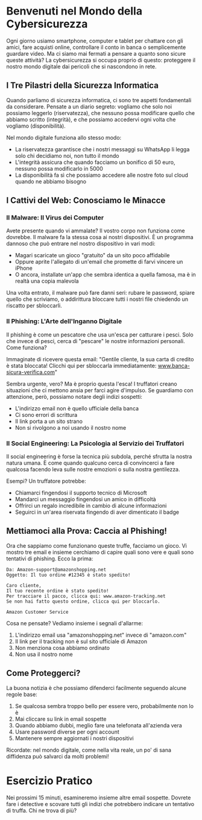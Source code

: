 # Benvenuti nel Mondo della Cybersicurezza

Ogni giorno usiamo smartphone, computer e tablet per chattare con gli amici, fare acquisti online, controllare il conto in banca o semplicemente guardare video. Ma ci siamo mai fermati a pensare a quanto sono sicure queste attività? La cybersicurezza si occupa proprio di questo: proteggere il nostro mondo digitale dai pericoli che si nascondono in rete.

## I Tre Pilastri della Sicurezza Informatica

Quando parliamo di sicurezza informatica, ci sono tre aspetti fondamentali da considerare. Pensate a un diario segreto: vogliamo che solo noi possiamo leggerlo (riservatezza), che nessuno possa modificare quello che abbiamo scritto (integrità), e che possiamo accedervi ogni volta che vogliamo (disponibilità).

Nel mondo digitale funziona allo stesso modo:
- La riservatezza garantisce che i nostri messaggi su WhatsApp li legga solo chi decidiamo noi, non tutto il mondo
- L'integrità assicura che quando facciamo un bonifico di 50 euro, nessuno possa modificarlo in 5000
- La disponibilità fa sì che possiamo accedere alle nostre foto sul cloud quando ne abbiamo bisogno

## I Cattivi del Web: Conosciamo le Minacce

### Il Malware: Il Virus dei Computer
Avete presente quando vi ammalate? Il vostro corpo non funziona come dovrebbe. Il malware fa la stessa cosa ai nostri dispositivi. È un programma dannoso che può entrare nel nostro dispositivo in vari modi:
- Magari scaricate un gioco "gratuito" da un sito poco affidabile
- Oppure aprite l'allegato di un'email che promette di farvi vincere un iPhone
- O ancora, installate un'app che sembra identica a quella famosa, ma è in realtà una copia malevola

Una volta entrato, il malware può fare danni seri: rubare le password, spiare quello che scriviamo, o addirittura bloccare tutti i nostri file chiedendo un riscatto per sbloccarli.

### Il Phishing: L'Arte dell'Inganno Digitale
Il phishing è come un pescatore che usa un'esca per catturare i pesci. Solo che invece di pesci, cerca di "pescare" le nostre informazioni personali. Come funziona? 

Immaginate di ricevere questa email:
"Gentile cliente, la sua carta di credito è stata bloccata! Clicchi qui per sbloccarla immediatamente: www.banca-sicura-verifica.com"

Sembra urgente, vero? Ma è proprio questa l'esca! I truffatori creano situazioni che ci mettono ansia per farci agire d'impulso. Se guardiamo con attenzione, però, possiamo notare degli indizi sospetti:
- L'indirizzo email non è quello ufficiale della banca
- Ci sono errori di scrittura
- Il link porta a un sito strano
- Non si rivolgono a noi usando il nostro nome

### Il Social Engineering: La Psicologia al Servizio dei Truffatori
Il social engineering è forse la tecnica più subdola, perché sfrutta la nostra natura umana. È come quando qualcuno cerca di convincerci a fare qualcosa facendo leva sulle nostre emozioni o sulla nostra gentilezza.

Esempi? Un truffatore potrebbe:
- Chiamarci fingendosi il supporto tecnico di Microsoft
- Mandarci un messaggio fingendosi un amico in difficoltà
- Offrirci un regalo incredibile in cambio di alcune informazioni
- Seguirci in un'area riservata fingendo di aver dimenticato il badge

## Mettiamoci alla Prova: Caccia al Phishing!

Ora che sappiamo come funzionano queste truffe, facciamo un gioco. Vi mostro tre email e insieme cerchiamo di capire quali sono vere e quali sono tentativi di phishing. Ecco la prima:

```
Da: Amazon-support@amazonshopping.net
Oggetto: Il tuo ordine #12345 è stato spedito!

Caro cliente,
Il tuo recente ordine è stato spedito!
Per tracciare il pacco, clicca qui: www.amazon-tracking.net
Se non hai fatto questo ordine, clicca qui per bloccarlo.

Amazon Customer Service
```

Cosa ne pensate? Vediamo insieme i segnali d'allarme:
1. L'indirizzo email usa "amazonshopping.net" invece di "amazon.com"
2. Il link per il tracking non è sul sito ufficiale di Amazon
3. Non menziona cosa abbiamo ordinato
4. Non usa il nostro nome

## Come Proteggerci?

La buona notizia è che possiamo difenderci facilmente seguendo alcune regole base:
1. Se qualcosa sembra troppo bello per essere vero, probabilmente non lo è
2. Mai cliccare su link in email sospette
3. Quando abbiamo dubbi, meglio fare una telefonata all'azienda vera
4. Usare password diverse per ogni account
5. Mantenere sempre aggiornati i nostri dispositivi

Ricordate: nel mondo digitale, come nella vita reale, un po' di sana diffidenza può salvarci da molti problemi!

# Esercizio Pratico
Nei prossimi 15 minuti, esamineremo insieme altre email sospette. Dovrete fare i detective e scovare tutti gli indizi che potrebbero indicare un tentativo di truffa. Chi ne trova di più?